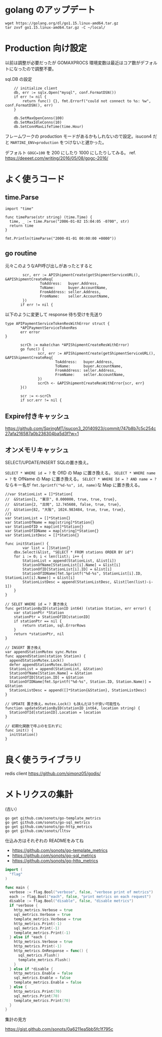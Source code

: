 # golang のアップデート

```
wget https://golang.org/dl/go1.15.linux-amd64.tar.gz
tar zxvf go1.15.linux-amd64.tar.gz -C ~/local/
```

# Production 向け設定

以前は調整が必要だったが GOMAXPROCS 環境変数は最近はコア数がデフォルトになったので調整不要。


sql.DB の設定

```
    // initialize client
    db, err := sqlx.Open("mysql", conf.FormatDSN())
    if err != nil {
        return func() {}, fmt.Errorf("could not connect to %s: %w", conf.FormatDSN(), err)
    }
 
    db.SetMaxOpenConns(100)
    db.SetMaxIdleConns(10)
    db.SetConnMaxLifeTime(time.Hour)
```

フレームワークの production モードがあるかもしれないので設定。isucon4 だと `MARTINI_ENV=production` をつけないと遅かった。

デフォルト `GOGC=100` を 200 にしたり 1000 にしたりしてみる。 ref. https://deeeet.com/writing/2016/05/08/gogc-2016/
    
# よく使うコード

## time.Parse

```
import "time"

func timeParse(str string) (time.Time) {
  time, _ := time.Parse("2006-01-02 15:04:05 -0700", str)
  return time
}

fmt.Println(timeParse("2000-01-01 00:00:00 +0000"))
```

## go routine

元々このようなAPI呼び出しがあったとすると
```
        scr, err := APIShipmentCreate(getShipmentServiceURL(), &APIShipmentCreateReq{
                ToAddress:   buyer.Address,
                ToName:      buyer.AccountName,
                FromAddress: seller.Address,
                FromName:    seller.AccountName,
        })
       if err != nil {
```

以下のように変更して response 待ち受けを先送り

```
type APIPaymentServiceTokenResWithError struct {
       *APIPaymentServiceTokenRes
       err error
}
```

```
       scrCh := make(chan *APIShipmentCreateResWithError)
       go func() {
               scr, err := APIShipmentCreate(getShipmentServiceURL(), &APIShipmentCreateReq{
                       ToAddress:   buyer.Address,
                       ToName:      buyer.AccountName,
                       FromAddress: seller.Address,
                       FromName:    seller.AccountName,
               })
               scrCh <- &APIShipmentCreateResWithError{scr, err}
       }()
```

```
       scr := <-scrCh
       if scr.err != nil {
```

## Expire付きキャッシュ

https://github.com/SpringMT/isucon3_20140923/commit/747b8b7c5c254c27afa216587a0b236304ba5d3f?w=1

## オンメモリキャッシュ

SELECT/UPDATE/INSERT SQLの置き換え。

`SELECT * WHERE id = ?` を OfID の Map に置き換える。 `SELECT * WHERE name = ?` を OfName の Map に置き換える。
`SELECT * WHERE Id = ? AND name = ?` ならキー名が `fmt.Sprintf("%d-%s", id, name)`な Map に置き換える。

```
//var StationList = []*Station{
//	&Station{1, "東京", 0.000000, true, true, true},
//	&Station{2, "古岡", 12.745608, false, true, true},
//	&Station{82, "大阪", 1024.983484, true, true, true},
//}
var StationList = []*Station{}
var StationOfName = map[string]*Station{}
var StationOfID = map[int]*Station{}
var StationOfIDName = map[string]*Station{}
var StationListDesc = []*Station{}

func initStation() {
        var list = []Station{}
	dbx.Select(&list, "SELECT * FROM stations ORDER BY id")
	for i := 0; i < len(list); i++ {
		StationList = append(StationList, &list[i])
		StationOfName[StationList[i].Name] = &list[i]
		StationOfID[StationList[i].ID] = &list[i]
		StationOfIDName[fmt.Sprintf("%d-%s", StationList[i].ID, StationList[i].Name)] = &list[i]
		StationListDesc = append(StationListDesc, &list[len(list)-i-1])
	}
}

// SELET WHERE id = ? 置き換え
func getStationByID(stationID int64) (station Station, err error) {
	var stationPtr *Station
	stationPtr = StationOfID[stationID]
	if stationPtr == nil {
		return station, sql.ErrorRows
	}
	return *stationPtr, nil
}

// INSERT 置き換え
var appendStationMutex sync.Mutex
func appendStation(station Station) {
  appendStationMutex.Lock()
  defer appendStationMutex.Unlock()
  StationList = append(StationList, &Station)
  StationOfName[Station.Name] = &Station
  StationOfID[Station.ID] = &Station
  StationOfIDName[fmt.Sprintf("%d-%s", Station.ID, Station.Name)] = &Station
  StationListDesc = append([]*Station{&Station}, StationListDesc)
}

// UPDATE 置き換え。mutex.Lock() も挟んだほうが良い可能性も
function updateStationByID(stationID int64, location string) {
  StationOfId[stationID].Location = location
}

// 初期化関数で呼ぶのを忘れずに
func init() {
  initStation()
}
```

# 良く使うライブラリ

redis client https://github.com/simonz05/godis/


# メトリクスの集計

(古い）

```
go get github.com/sonots/go-template_metrics
go get github.com/sonots/go-sql_metrics
go get github.com/sonots/go-http_metrics
go get github.com/sonots/lltsv
```

仕込み方はそれぞれの READMEをみてね

* https://github.com/sonots/go-template_metrics
* https://github.com/sonots/go-sql_metrics
* https://github.com/sonots/go-http_metrics

```go
import (
  "flag"
)

func main {
  verbose := flag.Bool("verbose", false, "verbose print of metrics")
  each := flag.Bool("each", false, "print metrics on each request")
  disable := flag.Bool("disable", false, "disable metrics")
  if *verbose {
    http_metrics.Verbose = true
    sql_metrics.Verbose = true
    template_metrics.Verbose = true
    http_metrics.Print(-1)
    sql_metrics.Print(-1)
    template_metrics.Print(-1)
  } else if *each {
    http_metrics.Verbose = true
    http_metrics.Print(-1)
    http_metrics.OnResponse = func() {
      sql_metrics.Flush()
      template_metrics.Flush()
    }
  } else if *disable {
    http_metrics.Enable = false
    sql_metrics.Enable = false
    template_metrics.Enable = false
  } else {
    http_metrics.Print(70)
    sql_metrics.Print(70)
    template_metrics.Print(70)
  }
}
```

集計の見方

https://gist.github.com/sonots/0a6211ea5bb5fc1f795c

